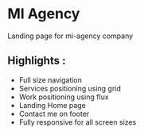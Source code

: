 # MI Agency
Landing page for mi-agency company

## Highlights :
* Full size navigation
* Services positioning using grid
* Work positioning using flux
* Landing Home page
* Contact me on footer
* Fully responsive for all screen sizes